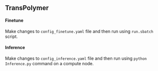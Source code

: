 ## TransPolymer ##

#### Finetune ####
Make changes to `config_finetune.yaml` file and then run using `run.sbatch` script. 

#### Inference ####
Make changes to `config_inference.yaml` file and then run using `python Inference.py` command on a compute node. 
